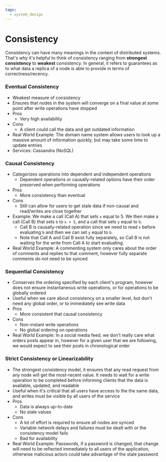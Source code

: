 ```yaml
---
tags:
  - system_design
---
```


# Consistency
Consistency can have many meanings in the context of distributed systems. That's why it's helpful to think of consistency ranging from **strongest consistency** to **weakest** consistency. 
In general, it refers to guarantees as to what data a replica of a node is able to provide in terms of correctness/recency.

### Eventual Consistency
- Weakest measure of consistency 
- Ensures that nodes in the system will converge on a final value at some point after write operations have stopped
- Pros
	- Very high availability 
- Cons
	- A client could call the data and get outdated information
- Real World Example: The domain name system allows users to look up a massive amount of information quickly, but may take some time to update entries
- Services: Cassandra (NoSQL)

### Causal Consistency 
- Categorizes operations into dependent and independent operations
	- Dependent operations or causally-related options have their order preserved when performing operations
- Pros
	- More consistency than eventual
- Cons
	- Still can allow for users to get stale data if non-causal and read/writes are close together 
- Example: We make a call (Call A) that sets `x` equal to 5. We then make a call (Call B) that sets `b` to `x + 5`, and a call that sets `y` equal to `b`. 
	- Call B is causally-related operation since we need to read `x` before evaluating `b` and then we can set `y` equal to `b`. 
	- Note that Call A and Call B exist fully separately, so Call B is not waiting for the write from Call A to start evaluating.
- Real World Example: A commenting system only cares about the order of comments and replies to that comment, however fully separate comments do not need to be synced

### Sequential Consistency
- Conserves the ordering specified by each client's program, however does not ensure instantaneous write operations, or for operations to be globally ordered 
- Useful when we care about consistency on a smaller level, but don't need any global order, or to immediately see write data
- Pros
	- More consistent that causal consistency
- Cons
	- Non-instant write operations
	- No global ordering on operations
- Real World Example: In a social media feed, we don't really care what orders posts appear in, however for a given user that we are following, we would expect to see their posts in chronological order

### Strict Consistency or Linearizability
- The strongest consistency model, it ensures that any read request from any node will get the most-recent value. It needs to wait for a write operation to be completed before informing clients that the data is available, updated, and readable
- Useful when it's critical that all users have access to the the same data, and writes must be visible by all users of the service
- Pros
	- Data is always up-to-date
	- No stale values 
- Cons
	- A lot of effort is required to ensure all nodes are synced 
	- Variable network delays and failures must be dealt with or the consistency model fails
	- Bad for availability
- Real World Example: Passwords, if a password is changed, that change will need to be reflected immediately to all users of the application, otherwise malicious actors could take advantage of the stale password 

